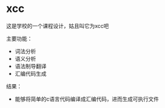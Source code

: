 xcc
===

这是学校的一个课程设计，姑且叫它为xcc吧

主要功能：

+ 词法分析
+ 语义分析
+ 语法制导翻译
+ 汇编代码生成 

结果： 
+ 能够将简单的c语言代码编译成汇编代码，进而生成可执行文件
